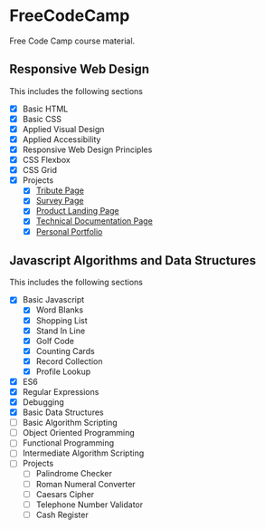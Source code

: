 # FreeCodeCamp

Free Code Camp course material.

## Responsive Web Design

This includes the following sections

* [x] Basic HTML
* [x] Basic CSS
* [x] Applied Visual Design
* [x] Applied Accessibility
* [x] Responsive Web Design Principles 
* [x] CSS Flexbox
* [x] CSS Grid
* [x] Projects
  * [x] [Tribute Page](https://jamespaganlodge.github.io/FreeCodeCamp/docs/FrontEndProjects/Tribute/index.html "Tribute Page")
  * [x] [Survey Page](https://jamespaganlodge.github.io/FreeCodeCamp/docs/FrontEndProjects/Survey/index.html "Survey Page")
  * [x] [Product Landing Page](https://jamespaganlodge.github.io/FreeCodeCamp/docs/FrontEndProjects/ProductLanding/index.html "Product Landing Page")
  * [x] [Technical Documentation Page](https://jamespaganlodge.github.io/FreeCodeCamp/docs/FrontEndProjects/TechnicalDocumentation/index.html "Technical Documentation Page")
  * [x] [Personal Portfolio](https://jamespaganlodge.github.io/FreeCodeCamp/docs/FrontEndProjects/PersonalPortfolio/index.html "Personal Portfolio")

## Javascript Algorithms and Data Structures

This includes the following sections

* [x] Basic Javascript
  * [x] Word Blanks
  * [x] Shopping List
  * [x] Stand In Line
  * [x] Golf Code
  * [x] Counting Cards
  * [x] Record Collection
  * [x] Profile Lookup
* [x] ES6
* [x] Regular Expressions
* [x] Debugging
* [x] Basic Data Structures
* [ ] Basic Algorithm Scripting
* [ ] Object Oriented Programming
* [ ] Functional Programming
* [ ] Intermediate Algorithm Scripting
* [ ] Projects
  * [ ] Palindrome Checker
  * [ ] Roman Numeral Converter
  * [ ] Caesars Cipher
  * [ ] Telephone Number Validator
  * [ ] Cash Register
